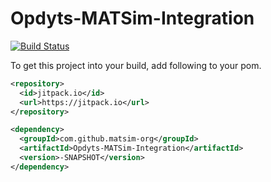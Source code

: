 # Opdyts-MATSim-Integration
[![Build Status](https://travis-ci.org/matsim-org/Opdyts-MATSim-Integration.svg?branch=master)](https://travis-ci.org/matsim-org/Opdyts-MATSim-Integration)

To get this project into your build, add following to your pom.

```xml
<repository>
  <id>jitpack.io</id>
  <url>https://jitpack.io</url>
</repository>
```
```xml
<dependency>
  <groupId>com.github.matsim-org</groupId>
  <artifactId>Opdyts-MATSim-Integration</artifactId>
  <version>-SNAPSHOT</version>
</dependency>
```
